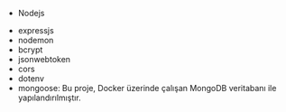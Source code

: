 - Nodejs

* expressjs
* nodemon
* bcrypt
* jsonwebtoken
* cors
* dotenv
* mongoose: Bu proje, Docker üzerinde çalışan MongoDB veritabanı ile yapılandırılmıştır.
